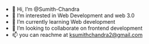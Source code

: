 - 👋 Hi, I’m @Sumith-Chandra
- 👀 I’m interested in Web Development and web 3.0
- 🌱 I’m currently learning Web development
- 💞️ I’m looking to collaborate on frontend development
- 📫 you can reachme at ksumithchandra2@gmail.com




<!---
Sumith-Chandra/Sumith-Chandra is a ✨ special ✨ repository because its `README.md` (this file) appears on your GitHub profile.
You can click the Preview link to take a look at your changes.
--->
